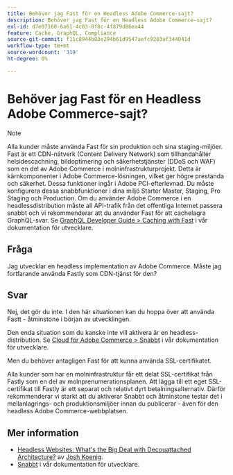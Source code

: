 ```yaml
---
title: Behöver jag Fast för en Headless Adobe Commerce-sajt?
description: Behöver jag Fast för en Headless Adobe Commerce-sajt?
exl-id: d7e07160-6a61-4c03-8f8c-4f879d86ea44
feature: Cache, GraphQL, Compliance
source-git-commit: f11c8944b83e294b61d9547aefc9203af344041d
workflow-type: tm+mt
source-wordcount: '319'
ht-degree: 0%

---
```


# Behöver jag Fast för en Headless Adobe Commerce-sajt?

>[!NOTE]
>
>Alla kunder måste använda Fast för sin produktion och sina staging-miljöer. Fast är ett CDN-nätverk (Content Delivery Network) som tillhandahåller helsidescachning, bildoptimering och säkerhetstjänster (DDoS och WAF) som en del av Adobe Commerce i molninfrastrukturprojekt. Detta är kärnkomponenter i Adobe Commerce-lösningen, vilket ger högre prestanda och säkerhet. Dessa funktioner ingår i Adobe PCI-efterlevnad. Du måste konfigurera dessa snabbfunktioner i dina miljö Starter Master, Staging, Pro Staging och Production. Om du använder Adobe Commerce i en headlessdistribution måste all API-trafik från det offentliga Internet passera snabbt och vi rekommenderar att du använder Fast för att cachelagra GraphQL-svar. Se [GraphQL Developer Guide > Caching with Fast](https://devdocs.magento.com/guides/v2.3/graphql/caching.html#caching-with-fastly) i vår dokumentation för utvecklare.

## **Fråga**

Jag utvecklar en headless implementation av Adobe Commerce. Måste jag fortfarande använda Fastly som CDN-tjänst för den?

## **Svar**

Nej, det gör du inte. I den här situationen kan du hoppa över att använda Fastt - åtminstone i början av utvecklingen.

Den enda situation som du kanske inte vill aktivera är en headless-distribution.
Se [Cloud för Adobe Commerce > Snabbt](https://devdocs.magento.com/cloud/cdn/cloud-fastly.html) i vår dokumentation för utvecklare.

Men du behöver antagligen Fast för att kunna använda SSL-certifikatet.

Alla kunder som har en molninfrastruktur får ett delat SSL-certifikat från Fastly som en del av molnprenumerationsplanen. Att lägga till ett eget SSL-certifikat till Fastly är ett separat och relativt dyrt betalningsalternativ. Därför rekommenderar vi starkt att du aktiverar Snabbt och åtminstone testar det i mellanlagrings- och produktionsmiljöer innan du publicerar - även för den headless Adobe Commerce-webbplatsen.

## Mer information

* [Headless Websites: What&#39;s the Big Deal with Decouattached Architecture?](https://pantheon.io/blog/headless-websites-whats-big-deal-decoupled-architecture) av [Josh Koenig](https://pantheon.io/team/josh-koenig).
* [Snabbt](https://devdocs.magento.com/cloud/cdn/cloud-fastly.html) i vår dokumentation för utvecklare.
